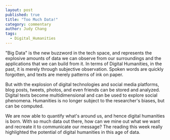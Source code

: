 ```yaml
---
layout: post
published: true
title: "Too Much Data!"
category: commentary
author: Judy Chang
tags: 
  - Digital_Humanities
---
```


"Big Data" is the new buzzword in the tech space, and represents the explosive amounts of data we can observe from our surroundings and the applications that we can build from it. In terms of Digital Humanities, in the past, it is merely through subjective observation. Spoken words are quickly forgotten, and texts are merely patterns of ink on paper. 

But with the explosion of digital technologies and social media platforms, blog posts, tweets, photos, and even friends can be stored and analyzed. Digital texts become multidimensional and can be used to explore social phenomena. Humanities is no longer subject to the researcher's biases, but can be computed. 

We are now able to quantify what's around us, and hence digital humanities is born. With so much data out there, how can we mine out what we want and recreate it to communicate our message? The reading this week really highlighted the potential of digital humanities in this age of data. 
